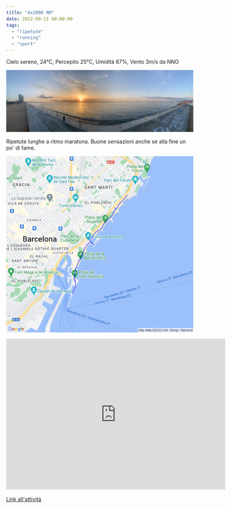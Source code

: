 ```yaml
---
title: "4x2000 RM"
date: 2022-09-11 00:00:00
tags: 
  - "ripetute"
  - "running"
  - "sport"
---
```


Cielo sereno, 24°C, Percepito 25°C, Umidità 87%, Vento 3m/s da NNO

![](images/IMG_0264-1024x338.jpeg)

Ripetute lunghe a ritmo maratona. Buone sensazioni anche se alla fine un po' di fame.

![](images/20220912-activity-map.png)

<iframe allowtransparency="true" scrolling="no" src="https://www.strava.com/activities/7794479604/embed/312ea728c694aa82f4d59da02c46e324beaf089c" width="590" height="405" frameborder="0"></iframe>

[Link all'attività](https://strava.com/activities/7794479604)
